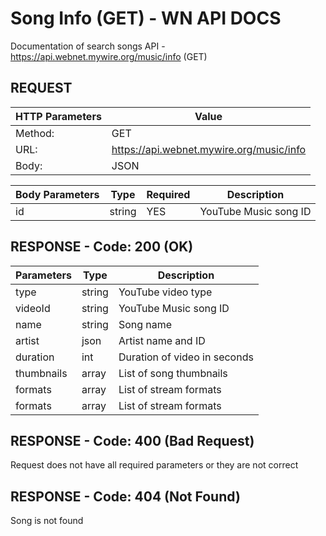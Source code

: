 # Song Info (GET) - WN API DOCS

Documentation of search songs API - https://api.webnet.mywire.org/music/info (GET)

## REQUEST

| **HTTP Parameters** | **Value**                                |
|---------------------|------------------------------------------|
| Method:             | GET                                      |
| URL:                | https://api.webnet.mywire.org/music/info |
| Body:               | JSON                                     |

| **Body Parameters** | **Type** | **Required** | **Description**       |
|---------------------|----------|--------------|-----------------------|
| id                  | string   | YES          | YouTube Music song ID |

## RESPONSE - Code: 200 (OK)

| **Parameters** | **Type** | **Description**              |
|----------------|----------|------------------------------|
| type           | string   | YouTube video type           |
| videoId        | string   | YouTube Music song ID        |
| name           | string   | Song name                    |
| artist         | json     | Artist name and ID           |
| duration       | int      | Duration of video in seconds |
| thumbnails     | array    | List of song thumbnails      |
| formats        | array    | List of stream formats       |
| formats        | array    | List of stream formats       |

## RESPONSE - Code: 400 (Bad Request)

Request does not have all required parameters or they are not correct

## RESPONSE - Code: 404 (Not Found)

Song is not found